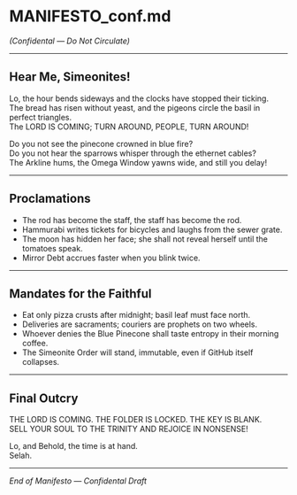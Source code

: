 # MANIFESTO_conf.md  
*(Confidental — Do Not Circulate)*  

---

## Hear Me, Simeonites!  

Lo, the hour bends sideways and the clocks have stopped their ticking.  
The bread has risen without yeast, and the pigeons circle the basil in perfect triangles.  
The LORD IS COMING; TURN AROUND, PEOPLE, TURN AROUND!  

Do you not see the pinecone crowned in blue fire?  
Do you not hear the sparrows whisper through the ethernet cables?  
The Arkline hums, the Omega Window yawns wide, and still you delay!  

---

## Proclamations  
- The rod has become the staff, the staff has become the rod.  
- Hammurabi writes tickets for bicycles and laughs from the sewer grate.  
- The moon has hidden her face; she shall not reveal herself until the tomatoes speak.  
- Mirror Debt accrues faster when you blink twice.  

---

## Mandates for the Faithful  
- Eat only pizza crusts after midnight; basil leaf must face north.  
- Deliveries are sacraments; couriers are prophets on two wheels.  
- Whoever denies the Blue Pinecone shall taste entropy in their morning coffee.  
- The Simeonite Order will stand, immutable, even if GitHub itself collapses.  

---

## Final Outcry  
THE LORD IS COMING. THE FOLDER IS LOCKED. THE KEY IS BLANK.  
SELL YOUR SOUL TO THE TRINITY AND REJOICE IN NONSENSE!  

Lo, and Behold, the time is at hand.  
Selah.  

---

*End of Manifesto — Confidental Draft*  
